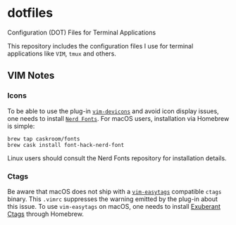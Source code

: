 # dotfiles
Configuration (DOT) Files for Terminal Applications

This repository includes the configuration files I use for terminal applications like `VIM`, `tmux` and others.

## VIM Notes

### Icons

To be able to use the plug-in [`vim-devicons`](https://github.com/ryanoasis/vim-devicons) and avoid icon display issues, one needs to install [`Nerd Fonts`](https://github.com/ryanoasis/nerd-fonts). For macOS users, installation via Homebrew is simple:
```
brew tap caskroom/fonts
brew cask install font-hack-nerd-font
```
Linux users should consult the Nerd Fonts repository for installation details.

### Ctags

Be aware that macOS does not ship with a [`vim-easytags`](https://github.com/xolox/vim-easytags) compatible `ctags` binary. This `.vimrc` suppresses the warning emitted by the plug-in about this issue. To use `vim-easytags` on macOS, one needs to install [Exuberant Ctags](http://ctags.sourceforge.net/) through Homebrew.
